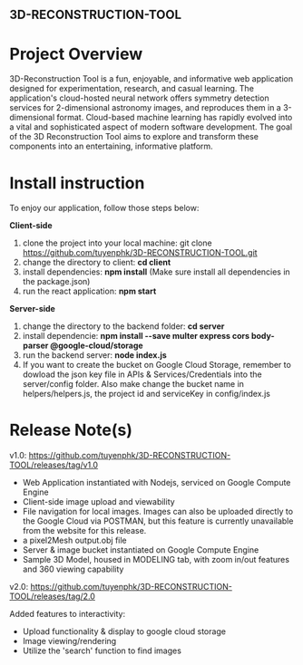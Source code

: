 ## 3D-RECONSTRUCTION-TOOL

# Project Overview
3D-Reconstruction Tool is a fun, enjoyable, and informative web application designed for experimentation, research, and casual learning. 
The application's cloud-hosted neural network offers symmetry detection services for 2-dimensional astronomy images, and reproduces them in a 3-dimensional format.
Cloud-based machine learning has rapidly evolved into a vital and sophisticated aspect of modern software development. The goal of the 3D Reconstruction Tool aims to explore and transform these components into an entertaining, informative platform.

# Install instruction

To enjoy our application, follow those steps below:

<strong>Client-side</Strong>
1. clone the project into your local machine: git clone https://github.com/tuyenphk/3D-RECONSTRUCTION-TOOL.git
2. change the directory to client: <strong>cd client</strong>
3. install dependencies: <strong>npm install</strong> (Make sure install all dependencies in the package.json)
4. run the react application: <strong>npm start</strong>

<strong>Server-side</Strong>
1. change the directory to the backend folder: <strong>cd server</strong>
2. install dependencie: <strong>npm install --save multer express cors body-parser @google-cloud/storage</strong>
3. run the backend server: <strong>node index.js</strong>
4. If you want to create the bucket on Google Cloud Storage, remember to dowload the json key file in APIs & Services/Credentials into the server/config folder. Also make change the bucket name in helpers/helpers.js, the project id and serviceKey in config/index.js

# Release Note(s)

v1.0: https://github.com/tuyenphk/3D-RECONSTRUCTION-TOOL/releases/tag/v1.0
- Web Application instantiated with Nodejs, serviced on Google Compute Engine
- Client-side image upload and viewability
- File navigation for local images. Images can also be uploaded directly to the Google Cloud via POSTMAN, but this feature is currently unavailable from the website for this release. 
- a pixel2Mesh output.obj file
- Server & image bucket instantiated on Google Compute Engine
- Sample 3D Model, housed in MODELING tab, with zoom in/out features and 360 viewing capability

v2.0: https://github.com/tuyenphk/3D-RECONSTRUCTION-TOOL/releases/tag/2.0

Added features to interactivity: 

- Upload functionality & display to google cloud storage
- Image viewing/rendering
- Utilize the 'search' function to find images






